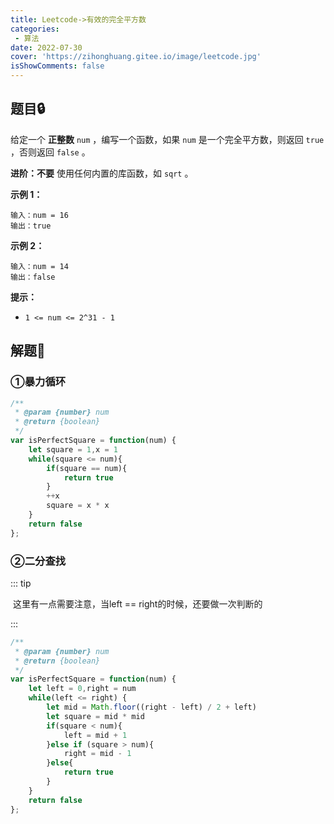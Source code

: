 ```yaml
---
title: Leetcode->有效的完全平方数
categories: 
 - 算法
date: 2022-07-30
cover: 'https://zihonghuang.gitee.io/image/leetcode.jpg'
isShowComments: false
---
```


## 题目:lock:

给定一个 **正整数** `num` ，编写一个函数，如果 `num` 是一个完全平方数，则返回 `true` ，否则返回 `false` 。

**进阶：不要** 使用任何内置的库函数，如 `sqrt` 。

**示例 1：**

```
输入：num = 16
输出：true
```

**示例 2：**

```
输入：num = 14
输出：false
```

 **提示：**

- `1 <= num <= 2^31 - 1`

## 解题:key:

### ①暴力循环

```javascript
/**
 * @param {number} num
 * @return {boolean}
 */
var isPerfectSquare = function(num) {
    let square = 1,x = 1
    while(square <= num){
        if(square == num){
            return true
        }
        ++x
        square = x * x
    }
    return false
};
```

### ②二分查找

::: tip

​	这里有一点需要注意，当left == right的时候，还要做一次判断的

:::

```javascript
/**
 * @param {number} num
 * @return {boolean}
 */
var isPerfectSquare = function(num) {
    let left = 0,right = num
    while(left <= right) {
        let mid = Math.floor((right - left) / 2 + left)
        let square = mid * mid
        if(square < num){
            left = mid + 1
        }else if (square > num){
            right = mid - 1
        }else{
            return true
        }
    }   
    return false
};
```

